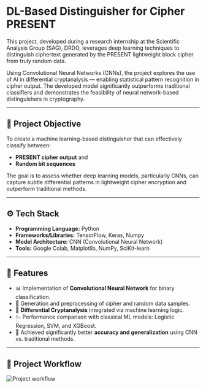 # DL-Based Distinguisher for Cipher PRESENT

This project, developed during a research internship at the Scientific Analysis Group (SAG), DRDO, leverages deep learning techniques to distinguish ciphertext generated by the PRESENT lightweight block cipher from truly random data.

Using Convolutional Neural Networks (CNNs), the project explores the use of AI in differential cryptanalysis — enabling statistical pattern recognition in cipher output. The developed model significantly outperforms traditional classifiers and demonstrates the feasibility of neural network-based distinguishers in cryptography.

---

## 📌 Project Objective

To create a machine learning-based distinguisher that can effectively classify between:
- **PRESENT cipher output** and  
- **Random bit sequences**

The goal is to assess whether deep learning models, particularly CNNs, can capture subtle differential patterns in lightweight cipher encryption and outperform traditional methods.

---

## ⚙️ Tech Stack

- **Programming Language:** Python  
- **Frameworks/Libraries:** TensorFlow, Keras, Numpy 
- **Model Architecture:** CNN (Convolutional Neural Network)  
- **Tools:** Google Colab, Matplotlib, NumPy, SciKit-learn

---

## 🚀 Features

- 📊 Implementation of **Convolutional Neural Network** for binary classification.
- 🔁 Generation and preprocessing of cipher and random data samples.
- 🔎 **Differential Cryptanalysis** integrated via machine learning logic.
- 📉 Performance comparison with classical ML models: Logistic Regression, SVM, and XGBoost.
- 🧠 Achieved significantly better **accuracy and generalization** using CNN vs. traditional methods.

---

## 📸 Project Workflow

![Project workflow]((https://github.com/sakshi-172/DL-Based-Distinguisher-for-Cipher-PRESENT/blob/main/Project%20workflow.png))
